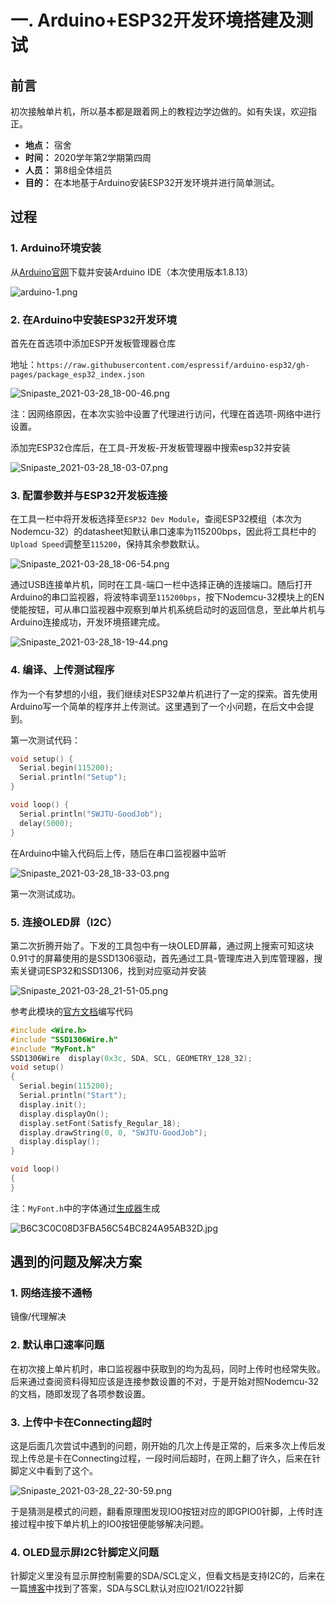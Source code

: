 # 一. Arduino+ESP32开发环境搭建及测试

## 前言

初次接触单片机，所以基本都是跟着网上的教程边学边做的。如有失误，欢迎指正。

- **地点：** 宿舍
- **时间：** 2020学年第2学期第四周
- **人员：** 第8组全体组员
- **目的：** 在本地基于Arduino安装ESP32开发环境并进行简单测试。

## 过程

### 1. Arduino环境安装

从[Arduino官网](https://www.arduino.cc/en/software)下载并安装Arduino IDE（本次使用版本1.8.13）

![arduino-1.png](https://xqhma.oss-cn-hangzhou.aliyuncs.com/image/arduino-1.png)

### 2. 在Arduino中安装ESP32开发环境

首先在首选项中添加ESP开发板管理器仓库

地址：`https://raw.githubusercontent.com/espressif/arduino-esp32/gh-pages/package_esp32_index.json`

![Snipaste_2021-03-28_18-00-46.png](https://xqhma.oss-cn-hangzhou.aliyuncs.com/image/Snipaste_2021-03-28_18-00-46.png)

注：因网络原因，在本次实验中设置了代理进行访问，代理在首选项-网络中进行设置。

添加完ESP32仓库后，在工具-开发板-开发板管理器中搜索esp32并安装

![Snipaste_2021-03-28_18-03-07.png](https://xqhma.oss-cn-hangzhou.aliyuncs.com/image/Snipaste_2021-03-28_18-03-07.png)

### 3. 配置参数并与ESP32开发板连接

在工具一栏中将开发板选择至`ESP32 Dev Module`，查阅ESP32模组（本次为Nodemcu\-32）的datasheet知默认串口速率为115200bps，因此将工具栏中的`Upload Speed`调整至`115200`，保持其余参数默认。

![Snipaste_2021-03-28_18-06-54.png](https://xqhma.oss-cn-hangzhou.aliyuncs.com/image/Snipaste_2021-03-28_18-06-54.png)

通过USB连接单片机，同时在工具-端口一栏中选择正确的连接端口。随后打开Arduino的串口监视器，将波特率调至`115200bps`，按下Nodemcu-32模块上的EN使能按钮，可从串口监视器中观察到单片机系统启动时的返回信息，至此单片机与Arduino连接成功，开发环境搭建完成。

![Snipaste_2021-03-28_18-19-44.png](https://xqhma.oss-cn-hangzhou.aliyuncs.com/image/Snipaste_2021-03-28_18-19-44.png)

### 4. 编译、上传测试程序

作为一个有梦想的小组，我们继续对ESP32单片机进行了一定的探索。首先使用Arduino写一个简单的程序并上传测试。这里遇到了一个小问题，在后文中会提到。

第一次测试代码：

```c
void setup() {
  Serial.begin(115200);
  Serial.println("Setup");
}

void loop() {
  Serial.println("SWJTU-GoodJob");
  delay(5000);
}
```

在Arduino中输入代码后上传，随后在串口监视器中监听

![Snipaste_2021-03-28_18-33-03.png](https://xqhma.oss-cn-hangzhou.aliyuncs.com/image/Snipaste_2021-03-28_18-33-03.png)

第一次测试成功。

### 5. 连接OLED屏（I2C）

第二次折腾开始了。下发的工具包中有一块OLED屏幕，通过网上搜索可知这块0.91寸的屏幕使用的是SSD1306驱动，首先通过工具-管理库进入到库管理器，搜索关键词ESP32和SSD1306，找到对应驱动并安装

![Snipaste_2021-03-28_21-51-05.png](https://xqhma.oss-cn-hangzhou.aliyuncs.com/image/Snipaste_2021-03-28_21-51-05.png)

参考此模块的[官方文档](https://github.com/ThingPulse/esp8266-oled-ssd1306)编写代码

```c
#include <Wire.h>
#include "SSD1306Wire.h"
#include "MyFont.h"
SSD1306Wire  display(0x3c, SDA, SCL, GEOMETRY_128_32);
void setup()
{
  Serial.begin(115200); 
  Serial.println("Start");
  display.init();
  display.displayOn();
  display.setFont(Satisfy_Regular_18);
  display.drawString(0, 0, "SWJTU-GoodJob");
  display.display();
}

void loop()
{
}
```

注：`MyFont.h`中的字体通过[生成器](http://oleddisplay.squix.ch/)生成

![B6C3C0C08D3FBA56C54BC824A95AB32D.jpg](https://xqhma.oss-cn-hangzhou.aliyuncs.com/image/B6C3C0C08D3FBA56C54BC824A95AB32D.jpg)

## 遇到的问题及解决方案

### 1. 网络连接不通畅

镜像/代理解决

### 2. 默认串口速率问题

在初次接上单片机时，串口监视器中获取到的均为乱码，同时上传时也经常失败。后来通过查阅资料得知应该是连接参数设置的不对，于是开始对照Nodemcu-32的文档，随即发现了各项参数设置。

### 3. 上传中卡在Connecting超时

这是后面几次尝试中遇到的问题，刚开始的几次上传是正常的，后来多次上传后发现上传总是卡在Connecting过程，一段时间后超时，在网上翻了许久，后来在针脚定义中看到了这个。

![Snipaste_2021-03-28_22-30-59.png](https://xqhma.oss-cn-hangzhou.aliyuncs.com/image/Snipaste_2021-03-28_22-30-59.png)

于是猜测是模式的问题，翻看原理图发现IO0按钮对应的即GPIO0针脚，上传时连接过程中按下单片机上的IO0按钮便能够解决问题。

### 4. OLED显示屏I2C针脚定义问题

针脚定义里没有显示屏控制需要的SDA/SCL定义，但看文档是支持I2C的，后来在一篇[博客](https://blog.csdn.net/quangui666/article/details/81483645)中找到了答案，SDA与SCL默认对应IO21/IO22针脚
